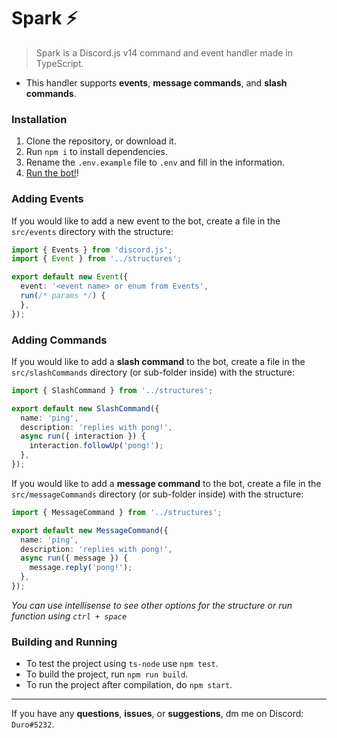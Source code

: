 # Spark ⚡️

> Spark is a Discord.js v14 command and event handler made in TypeScript.

- This handler supports **events**, **message commands**, and **slash commands**.

### Installation

1. Clone the repository, or download it.
2. Run `npm i` to install dependencies.
3. Rename the `.env.example` file to `.env` and fill in the information.
4. [Run the bot!](#building-and-running)!

### Adding Events

If you would like to add a new event to the bot, create a file in the `src/events` directory with the structure:

```ts
import { Events } from 'discord.js';
import { Event } from '../structures';

export default new Event({
  event: '<event name> or enum from Events',
  run(/* params */) {
  },
});
```

### Adding Commands

If you would like to add a **slash command** to the bot, create a file in the `src/slashCommands` directory (or sub-folder inside) with the structure:

```ts
import { SlashCommand } from '../structures';

export default new SlashCommand({
  name: 'ping',
  description: 'replies with pong!',
  async run({ interaction }) {
    interaction.followUp('pong!');
  },
});
```

If you would like to add a **message command** to the bot, create a file in the `src/messageCommands` directory (or sub-folder inside) with the structure:

```ts
import { MessageCommand } from '../structures';

export default new MessageCommand({
  name: 'ping',
  description: 'replies with pong!',
  async run({ message }) {
    message.reply('pong!');
  },
});
```

*You can use intellisense to see other options for the structure or run function using `ctrl + space`*

### Building and Running

* To test the project using `ts-node` use `npm test`.
* To build the project, run `npm run build`.
* To run the project after compilation, do `npm start`.

---

If you have any **questions**, **issues**, or **suggestions**, dm me on Discord: `Duro#5232`. 
